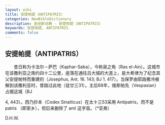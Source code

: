 ```yaml
---
layout: wiki
title: 安提帕提（ANTIPATRIS）
categories: NewBibleDictionary
description: 圣经新词典 - 安提帕提（ANTIPATRIS）
keywords: 安提帕提, ANTIPATRIS
comments: false
---
```


## 安提帕提（ANTIPATRIS）

　　昔日称为卡法尔－萨巴（Kaphar-Saba），今称泉之角（Ras el-Ain）。这城市在该撒利亚之南约四十二公里，座落在通往吕大城的大道上，是大希律为了纪念其父安提帕特而重建的（Josephus, Ant. 16. 143; BJ 1. 417）。当保罗由耶路撒冷被解到该撒利亚时，曾路过此地（徒廿三31）。主后68年，维斯帕先（Vespasian）占据这城（BJ

4, 443）。西乃抄本（Codex Sinaiticus）在太十三53采用 Antipatris，而不是 patris （即家乡），但后来删除了 anti 这字首。（*亚弗）

D.H.W.






